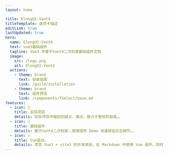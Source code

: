 ```yaml
---
layout: home

title: ElongUI-Vant4
titleTemplate: 选项卡描述
editLink: true
lastUpdated: true
hero:
  name: ElongUI-Vant4
  text: vue3基础组件
  tagline: Vue3 中基于Vant4二次封装基础组件文档
  image:
    src: /logo.png
    alt: ElongUI-Vant4
  actions:
    - theme: brand
      text: 安装指南
      link: /guild/installation
    - theme: brand
      text: 组件预览
      link: /components/TSelect/base.md
features:
  - icon: 🔨
    title: 实际项目
    details: 实际项目中碰到的疑点、难点，致力于更优的自我。。
  - icon: 🧩
    title: 基础组件
    details: 基于Vant4二次封装；使用组件 Demo 快速体验交互细节。。
  - icon: ✈️
    title: Vue驱动。
    details: 享受 Vue3 + vite3 的开发体验，在 Markdown 中使用 Vue 组件，同时可以使用 Vue 来开发自定义主题。
---
```

